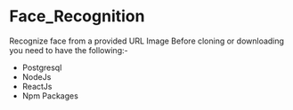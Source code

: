 # Face_Recognition
Recognize face from a provided URL Image
Before cloning or downloading you need to have the following:-
  - Postgresql
  - NodeJs
  - ReactJs
  - Npm Packages
  
